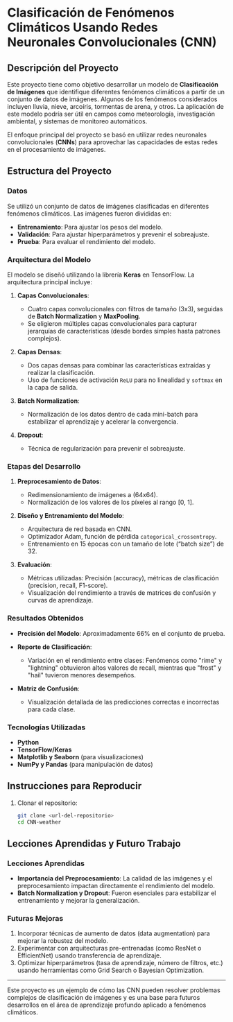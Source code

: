 # Clasificación de Fenómenos Climáticos Usando Redes Neuronales Convolucionales (CNN)

## Descripción del Proyecto
Este proyecto tiene como objetivo desarrollar un modelo de **Clasificación de Imágenes** que identifique diferentes fenómenos climáticos a partir de un conjunto de datos de imágenes. Algunos de los fenómenos considerados incluyen lluvia, nieve, arcoíris, tormentas de arena, y otros. La aplicación de este modelo podría ser útil en campos como meteorología, investigación ambiental, y sistemas de monitoreo automáticos.

El enfoque principal del proyecto se basó en utilizar redes neuronales convolucionales (**CNNs**) para aprovechar las capacidades de estas redes en el procesamiento de imágenes.

## Estructura del Proyecto

### Datos
Se utilizó un conjunto de datos de imágenes clasificadas en diferentes fenómenos climáticos. Las imágenes fueron divididas en:
- **Entrenamiento**: Para ajustar los pesos del modelo.
- **Validación**: Para ajustar hiperparámetros y prevenir el sobreajuste.
- **Prueba**: Para evaluar el rendimiento del modelo.

### Arquitectura del Modelo
El modelo se diseñó utilizando la librería **Keras** en TensorFlow. La arquitectura principal incluye:
1. **Capas Convolucionales**:
   - Cuatro capas convolucionales con filtros de tamaño (3x3), seguidas de **Batch Normalization** y **MaxPooling**.
   - Se eligieron múltiples capas convolucionales para capturar jerarquías de características (desde bordes simples hasta patrones complejos).

2. **Capas Densas**:
   - Dos capas densas para combinar las características extraídas y realizar la clasificación.
   - Uso de funciones de activación `ReLU` para no linealidad y `softmax` en la capa de salida.

3. **Batch Normalization**:
   - Normalización de los datos dentro de cada mini-batch para estabilizar el aprendizaje y acelerar la convergencia.

4. **Dropout**:
   - Técnica de regularización para prevenir el sobreajuste.

### Etapas del Desarrollo
1. **Preprocesamiento de Datos**:
   - Redimensionamiento de imágenes a (64x64).
   - Normalización de los valores de los píxeles al rango [0, 1].

2. **Diseño y Entrenamiento del Modelo**:
   - Arquitectura de red basada en CNN.
   - Optimizador Adam, función de pérdida `categorical_crossentropy`.
   - Entrenamiento en 15 épocas con un tamaño de lote (“batch size”) de 32.

3. **Evaluación**:
   - Métricas utilizadas: Precisión (accuracy), métricas de clasificación (precision, recall, F1-score).
   - Visualización del rendimiento a través de matrices de confusión y curvas de aprendizaje.

### Resultados Obtenidos
- **Precisión del Modelo**: Aproximadamente 66% en el conjunto de prueba.
- **Reporte de Clasificación**:
   - Variación en el rendimiento entre clases: Fenómenos como "rime" y "lightning" obtuvieron altos valores de recall, mientras que "frost" y "hail" tuvieron menores desempeños.

- **Matriz de Confusión**:
   - Visualización detallada de las predicciones correctas e incorrectas para cada clase.

### Tecnologías Utilizadas
- **Python**
- **TensorFlow/Keras**
- **Matplotlib y Seaborn** (para visualizaciones)
- **NumPy y Pandas** (para manipulación de datos)

## Instrucciones para Reproducir
1. Clonar el repositorio:
   ```bash
   git clone <url-del-repositorio>
   cd CNN-weather
   ```

## Lecciones Aprendidas y Futuro Trabajo
### Lecciones Aprendidas
- **Importancia del Preprocesamiento**: La calidad de las imágenes y el preprocesamiento impactan directamente el rendimiento del modelo.
- **Batch Normalization y Dropout**: Fueron esenciales para estabilizar el entrenamiento y mejorar la generalización.

### Futuras Mejoras
1. Incorporar técnicas de aumento de datos (data augmentation) para mejorar la robustez del modelo.
2. Experimentar con arquitecturas pre-entrenadas (como ResNet o EfficientNet) usando transferencia de aprendizaje.
3. Optimizar hiperparámetros (tasa de aprendizaje, número de filtros, etc.) usando herramientas como Grid Search o Bayesian Optimization.

---

Este proyecto es un ejemplo de cómo las CNN pueden resolver problemas complejos de clasificación de imágenes y es una base para futuros desarrollos en el área de aprendizaje profundo aplicado a fenómenos climáticos.

